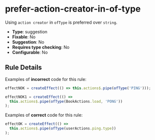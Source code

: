 # prefer-action-creator-in-of-type

Using `action creator` in `ofType` is preferred over `string`.

- **Type**: suggestion
- **Fixable**: No
- **Suggestion**: No
- **Requires type checking**: No
- **Configurable**: No

<!-- Everything above this generated, do not edit -->
<!-- MANUAL-DOC:START -->

## Rule Details

Examples of **incorrect** code for this rule:

<ngrx-code-example>

```ts
effectNOK = createEffect(() => this.actions$.pipe(ofType('PING')));

effectNOK1 = createEffect(() =>
  this.actions$.pipe(ofType(BookActions.load, 'PONG'))
);
```

</ngrx-code-example>

Examples of **correct** code for this rule:

<ngrx-code-example>

```ts
effectOK = createEffect(() =>
  this.actions$.pipe(ofType(userActions.ping.type))
);
```

</ngrx-code-example>
